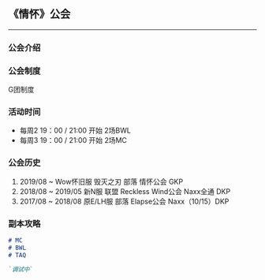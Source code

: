 ## 《情怀》公会
* * *
### 公会介绍



### 公会制度

G团制度

### 活动时间

- 每周2 19：00 / 21:00 开始 2场BWL
- 每周3 19：00 / 21:00 开始 2场MC

### 公会历史
1. 2019/08 ~            Wow怀旧服 毁灭之刃 部落 情怀公会 GKP
2. 2018/08 ~ 2019/05    新N服 联盟 Reckless Wind公会 Naxx全通 DKP
3. 2017/08 ~ 2018/08    原E/LH服 部落 Elapse公会 Naxx（10/15）DKP

### 副本攻略

```markdown
# MC
# BWL
# TAQ

`调试中` 
```



